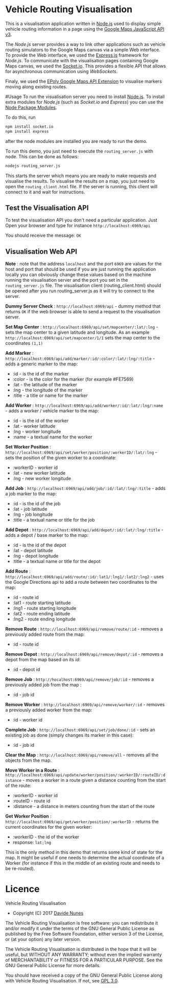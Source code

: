 # Vehicle Routing Visualisation
This is a visualisation application written in [Node.js](http://nodejs.org/) used to display simple
vehicle routing information in a page using the [Google Maps JavaScript API v3](https://developers.google.com/maps/documentation/javascript/reference).

The *Node.js* server provides a way to link other applications such as vehicle routing simulators to the Google Maps canvas 
via a simple Web interface. To provide the Web interface, we used the [Express.js](http://expressjs.com/) framework for *Node.js*.
To communicate with the visualisation pages containing Google Maps canvas, we used the [Socket.io](http://socket.io/). This provides a 
flexible API that allows for asynchronous communication using *WebSockets*. 

Finaly, we used the [EPoly Google Maps API Extension](http://econym.org.uk/gmap/epoly.htm) to visualise markers moving along 
existing routes.

#Usage
To run the visualisation server you need to install [Node.js](http://nodejs.org/). To install extra modules for *Node.js*
(such as *Socket.io* and *Express*) you can use the [Node Package Modules](https://npmjs.org/).

To do this, run 

```bash
npm install socket.io
npm install express
```

after the node modules are installed you are ready to run the demo.

To run this demo, you just need to execute the `routing_server.js` with node. This can be done as follows:

```bash
nodejs routing_server.js
```
This starts the server which means you are ready to make requests and visualise the results. To visualise the 
results on a map, you just need to open the `routing_client.html` file. If the server is running, this client 
will connect to it and wait for instructions.

## Test the Visualisation API
To test the visualisation API you don't need a particular application. Just Open your browser and type for instance
`http://localhost:6969/api`

You should receive the message: `OK`

## Visualisation Web API
**Note** : note that the address `localhost` and the port `6969` are values for the host and port that should be used if you 
are just running the application locally you can obviously change these values based on the machine running the visualisation server 
and the port you set in the `routing_server.js` file. The visualisation client (routing_client.html) should be opened after you run routing_server.js as
it will try to connect to the server.

**Dummy Server Check** : `http://localhost:6969/api` - dummy method that returns `OK` if the web browser is able to send a request to the visualisation server.

**Set Map Center** : `http://localhost:6969/api/set/mapcenter/:lat/:lng` - sets the map center to a given latitude and longitude. As an example `http://localhost:6969/api/set/mapcenter/1/1`
sets the map center to the coordinates `(1,1)`

**Add Marker** : `http://localhost:6969/api/add/marker/:id/:color/:lat/:lng/:title` - adds a generic marker to the map: 
* :id - is the id of the marker 
* :color - is the color for the marker (for example #FE7569)
* :lat - the latitude of the marker
* :lng - the longitude of the marker
* :title - a title or name for the marker

**Add Worker** : `http://localhost:6969/api/add/worker/:id/:lat/:lng/:name` - adds a worker / vehicle marker to the map:
* :id - is the id of the worker
* :lat - worker latitude
* :lng - worker longitude
* :name - a textual name for the worker

**Set Worker Position** : `http://localhost:6969/api/set/worker/position/:workerID/:lat/:lng` - sets the position of the given worker to a coordinate:
* :workerID - worker id
* :lat - new worker latitude
* :lng - new worker longitude

**Add Job** : `http://localhost:6969/api/add/job/:id/:lat/:lng/:title` - adds a job marker to the map:
* :id - is the id of the job
* :lat - job latitude
* :lng - job longitude
* :title - a textual name or title for the job

**Add Depot** : `http://localhost:6969/api/add/depot/:id/:lat/:lng/:title` - adds a depot / base marker to the map:
* :id - is the id of the depot
* :lat - depot latitude
* :lng - depot longitude
* :title - a textual name or title for the depot

**Add Route** : `http://localhost:6969/api/add/route/:id/:lat1/:lng1/:lat2/:lng2` - uses the Google Directions api to 
add a route between two coordinates to the map:
* :id - route id
* :lat1 - route starting latitude
* :lng1 - route starting longitude
* :lat2 - route ending latitude
* :lng2 - route ending longitude

**Remove Route** : `http://localhost:6969/api/remove/route/:id` - removes a previously added route from the map:
* :id - route id

**Remove Depot** : `http://localhost:6969/api/remove/depot/:id` - removes a depot from the map based on its *id*:
* :id - depot id

**Remove Job** : `http://hocalhost:6969/api/remove/job/:id` - removes a previously added job from the map :
* :id -  job id 

**Remove Worker** : `http://localhost:6969/api/remove/worker/:id` - removes a previously added worker from the map:
* :id -  worker id 

**Complete Job** : `http://localhost:6969/api/set/job/done/:id` - sets an existing job as done (simply changes its marker in this case):
* :id -  job id 

**Clear the Map** : `http://localhost:6969/api/remove/all` - removes all the objects from the map.

**Move Worker in a Route** : `http://localhost:6969/api/update/worker/position/:workerID/:routeID/:distance` - moves a worker in a route given a distance counting from the start of the route:
* :workerID - worker id
* :routeID - route id
* :distance - a distance in meters counting from the start of the route

**Get Worker Position** : `http://localhost:6969/api/get/worker/position/:workerID` - returns the current coordinates for the given worker:
* :workerID - the id of the worker
* response: `lat;lng`

This is the only method in this demo that returns some kind of state for the map. It might be useful if one needs 
to determine the actual coordinate of a Worker (for instance if this in the middle of an existing route and
needs to be re-routed).

# Licence
Vehicle Routing Visualisation

* Copyright (C) 2017 [Davide Nunes](http://davidenunes.com)

The Vehicle Routing Visualisation is free software: you can redistribute it and/or modify it under the terms of the GNU General Public License as published by the Free Software Foundation, either version 3 of the License, or (at your option) any later version.

The Vehicle Routing Visualisation is distributed in the hope that it will be useful, but WITHOUT ANY WARRANTY; without even the implied warranty of MERCHANTABILITY or FITNESS FOR A PARTICULAR PURPOSE. See the GNU General Public License for more details.

You should have received a copy of the GNU General Public License along with Vehicle Routing Visualisation.
If not, see [GPL 3.0](http://www.gnu.org/licenses/gpl-3.0.html).
